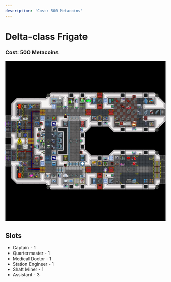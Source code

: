 ```yaml
---
description: 'Cost: 500 Metacoins'
---
```


# Delta-class Frigate

### Cost:  500 Metacoins

![](<../.gitbook/assets/image (29).png>)

## Slots

* Captain - 1
* Quartermaster - 1
* Medical Doctor - 1
* Station Engineer - 1&#x20;
* Shaft Miner - 1
* Assistant - 3
